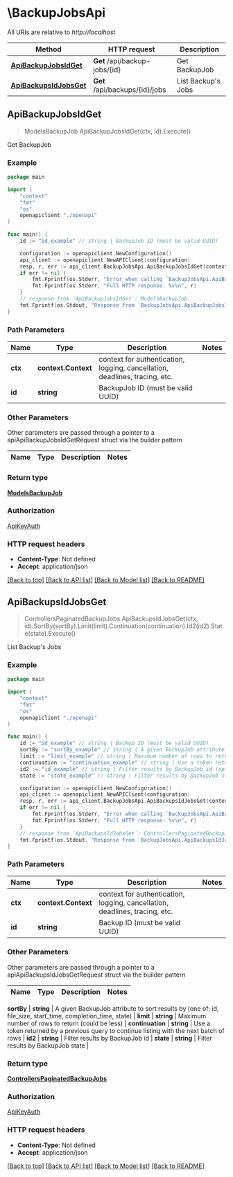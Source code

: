 # \BackupJobsApi

All URIs are relative to *http://localhost*

Method | HTTP request | Description
------------- | ------------- | -------------
[**ApiBackupJobsIdGet**](BackupJobsApi.md#ApiBackupJobsIdGet) | **Get** /api/backup-jobs/{id} | Get BackupJob
[**ApiBackupsIdJobsGet**](BackupJobsApi.md#ApiBackupsIdJobsGet) | **Get** /api/backups/{id}/jobs | List Backup&#39;s Jobs



## ApiBackupJobsIdGet

> ModelsBackupJob ApiBackupJobsIdGet(ctx, id).Execute()

Get BackupJob



### Example

```go
package main

import (
    "context"
    "fmt"
    "os"
    openapiclient "./openapi"
)

func main() {
    id := "id_example" // string | BackupJob ID (must be valid UUID)

    configuration := openapiclient.NewConfiguration()
    api_client := openapiclient.NewAPIClient(configuration)
    resp, r, err := api_client.BackupJobsApi.ApiBackupJobsIdGet(context.Background(), id).Execute()
    if err != nil {
        fmt.Fprintf(os.Stderr, "Error when calling `BackupJobsApi.ApiBackupJobsIdGet``: %v\n", err)
        fmt.Fprintf(os.Stderr, "Full HTTP response: %v\n", r)
    }
    // response from `ApiBackupJobsIdGet`: ModelsBackupJob
    fmt.Fprintf(os.Stdout, "Response from `BackupJobsApi.ApiBackupJobsIdGet`: %v\n", resp)
}
```

### Path Parameters


Name | Type | Description  | Notes
------------- | ------------- | ------------- | -------------
**ctx** | **context.Context** | context for authentication, logging, cancellation, deadlines, tracing, etc.
**id** | **string** | BackupJob ID (must be valid UUID) | 

### Other Parameters

Other parameters are passed through a pointer to a apiApiBackupJobsIdGetRequest struct via the builder pattern


Name | Type | Description  | Notes
------------- | ------------- | ------------- | -------------


### Return type

[**ModelsBackupJob**](ModelsBackupJob.md)

### Authorization

[ApiKeyAuth](../README.md#ApiKeyAuth)

### HTTP request headers

- **Content-Type**: Not defined
- **Accept**: application/json

[[Back to top]](#) [[Back to API list]](../README.md#documentation-for-api-endpoints)
[[Back to Model list]](../README.md#documentation-for-models)
[[Back to README]](../README.md)


## ApiBackupsIdJobsGet

> ControllersPaginatedBackupJobs ApiBackupsIdJobsGet(ctx, id).SortBy(sortBy).Limit(limit).Continuation(continuation).Id2(id2).State(state).Execute()

List Backup's Jobs



### Example

```go
package main

import (
    "context"
    "fmt"
    "os"
    openapiclient "./openapi"
)

func main() {
    id := "id_example" // string | Backup ID (must be valid UUID)
    sortBy := "sortBy_example" // string | A given BackupJob attribute to sort results by (one of: id, file_size, start_time, completion_time, state) (optional)
    limit := "limit_example" // string | Maximum number of rows to return (could be less) (optional)
    continuation := "continuation_example" // string | Use a token returned by a previous query to continue listing with the next batch of rows (optional)
    id2 := "id_example" // string | Filter results by BackupJob id (optional)
    state := "state_example" // string | Filter results by BackupJob state (optional)

    configuration := openapiclient.NewConfiguration()
    api_client := openapiclient.NewAPIClient(configuration)
    resp, r, err := api_client.BackupJobsApi.ApiBackupsIdJobsGet(context.Background(), id).SortBy(sortBy).Limit(limit).Continuation(continuation).Id2(id2).State(state).Execute()
    if err != nil {
        fmt.Fprintf(os.Stderr, "Error when calling `BackupJobsApi.ApiBackupsIdJobsGet``: %v\n", err)
        fmt.Fprintf(os.Stderr, "Full HTTP response: %v\n", r)
    }
    // response from `ApiBackupsIdJobsGet`: ControllersPaginatedBackupJobs
    fmt.Fprintf(os.Stdout, "Response from `BackupJobsApi.ApiBackupsIdJobsGet`: %v\n", resp)
}
```

### Path Parameters


Name | Type | Description  | Notes
------------- | ------------- | ------------- | -------------
**ctx** | **context.Context** | context for authentication, logging, cancellation, deadlines, tracing, etc.
**id** | **string** | Backup ID (must be valid UUID) | 

### Other Parameters

Other parameters are passed through a pointer to a apiApiBackupsIdJobsGetRequest struct via the builder pattern


Name | Type | Description  | Notes
------------- | ------------- | ------------- | -------------

 **sortBy** | **string** | A given BackupJob attribute to sort results by (one of: id, file_size, start_time, completion_time, state) | 
 **limit** | **string** | Maximum number of rows to return (could be less) | 
 **continuation** | **string** | Use a token returned by a previous query to continue listing with the next batch of rows | 
 **id2** | **string** | Filter results by BackupJob id | 
 **state** | **string** | Filter results by BackupJob state | 

### Return type

[**ControllersPaginatedBackupJobs**](ControllersPaginatedBackupJobs.md)

### Authorization

[ApiKeyAuth](../README.md#ApiKeyAuth)

### HTTP request headers

- **Content-Type**: Not defined
- **Accept**: application/json

[[Back to top]](#) [[Back to API list]](../README.md#documentation-for-api-endpoints)
[[Back to Model list]](../README.md#documentation-for-models)
[[Back to README]](../README.md)


